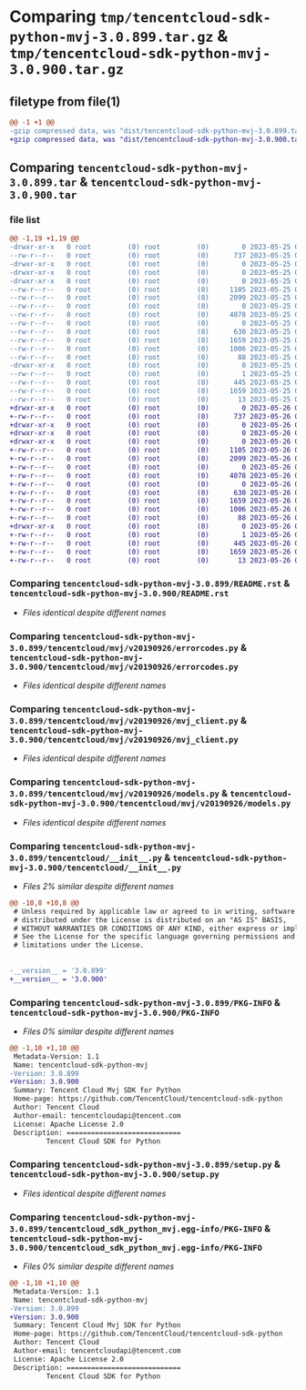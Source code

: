 # Comparing `tmp/tencentcloud-sdk-python-mvj-3.0.899.tar.gz` & `tmp/tencentcloud-sdk-python-mvj-3.0.900.tar.gz`

## filetype from file(1)

```diff
@@ -1 +1 @@
-gzip compressed data, was "dist/tencentcloud-sdk-python-mvj-3.0.899.tar", last modified: Thu May 25 00:32:21 2023, max compression
+gzip compressed data, was "dist/tencentcloud-sdk-python-mvj-3.0.900.tar", last modified: Fri May 26 02:23:58 2023, max compression
```

## Comparing `tencentcloud-sdk-python-mvj-3.0.899.tar` & `tencentcloud-sdk-python-mvj-3.0.900.tar`

### file list

```diff
@@ -1,19 +1,19 @@
-drwxr-xr-x   0 root         (0) root         (0)        0 2023-05-25 00:32:21.000000 tencentcloud-sdk-python-mvj-3.0.899/
--rw-r--r--   0 root         (0) root         (0)      737 2023-05-25 00:32:20.000000 tencentcloud-sdk-python-mvj-3.0.899/README.rst
-drwxr-xr-x   0 root         (0) root         (0)        0 2023-05-25 00:32:21.000000 tencentcloud-sdk-python-mvj-3.0.899/tencentcloud/
-drwxr-xr-x   0 root         (0) root         (0)        0 2023-05-25 00:32:21.000000 tencentcloud-sdk-python-mvj-3.0.899/tencentcloud/mvj/
-drwxr-xr-x   0 root         (0) root         (0)        0 2023-05-25 00:32:21.000000 tencentcloud-sdk-python-mvj-3.0.899/tencentcloud/mvj/v20190926/
--rw-r--r--   0 root         (0) root         (0)     1105 2023-05-25 00:32:20.000000 tencentcloud-sdk-python-mvj-3.0.899/tencentcloud/mvj/v20190926/errorcodes.py
--rw-r--r--   0 root         (0) root         (0)     2099 2023-05-25 00:32:20.000000 tencentcloud-sdk-python-mvj-3.0.899/tencentcloud/mvj/v20190926/mvj_client.py
--rw-r--r--   0 root         (0) root         (0)        0 2023-05-25 00:32:20.000000 tencentcloud-sdk-python-mvj-3.0.899/tencentcloud/mvj/v20190926/__init__.py
--rw-r--r--   0 root         (0) root         (0)     4078 2023-05-25 00:32:20.000000 tencentcloud-sdk-python-mvj-3.0.899/tencentcloud/mvj/v20190926/models.py
--rw-r--r--   0 root         (0) root         (0)        0 2023-05-25 00:32:20.000000 tencentcloud-sdk-python-mvj-3.0.899/tencentcloud/mvj/__init__.py
--rw-r--r--   0 root         (0) root         (0)      630 2023-05-25 00:32:20.000000 tencentcloud-sdk-python-mvj-3.0.899/tencentcloud/__init__.py
--rw-r--r--   0 root         (0) root         (0)     1659 2023-05-25 00:32:21.000000 tencentcloud-sdk-python-mvj-3.0.899/PKG-INFO
--rw-r--r--   0 root         (0) root         (0)     1006 2023-05-25 00:32:20.000000 tencentcloud-sdk-python-mvj-3.0.899/setup.py
--rw-r--r--   0 root         (0) root         (0)       88 2023-05-25 00:32:21.000000 tencentcloud-sdk-python-mvj-3.0.899/setup.cfg
-drwxr-xr-x   0 root         (0) root         (0)        0 2023-05-25 00:32:21.000000 tencentcloud-sdk-python-mvj-3.0.899/tencentcloud_sdk_python_mvj.egg-info/
--rw-r--r--   0 root         (0) root         (0)        1 2023-05-25 00:32:21.000000 tencentcloud-sdk-python-mvj-3.0.899/tencentcloud_sdk_python_mvj.egg-info/dependency_links.txt
--rw-r--r--   0 root         (0) root         (0)      445 2023-05-25 00:32:21.000000 tencentcloud-sdk-python-mvj-3.0.899/tencentcloud_sdk_python_mvj.egg-info/SOURCES.txt
--rw-r--r--   0 root         (0) root         (0)     1659 2023-05-25 00:32:21.000000 tencentcloud-sdk-python-mvj-3.0.899/tencentcloud_sdk_python_mvj.egg-info/PKG-INFO
--rw-r--r--   0 root         (0) root         (0)       13 2023-05-25 00:32:21.000000 tencentcloud-sdk-python-mvj-3.0.899/tencentcloud_sdk_python_mvj.egg-info/top_level.txt
+drwxr-xr-x   0 root         (0) root         (0)        0 2023-05-26 02:23:58.000000 tencentcloud-sdk-python-mvj-3.0.900/
+-rw-r--r--   0 root         (0) root         (0)      737 2023-05-26 02:23:58.000000 tencentcloud-sdk-python-mvj-3.0.900/README.rst
+drwxr-xr-x   0 root         (0) root         (0)        0 2023-05-26 02:23:58.000000 tencentcloud-sdk-python-mvj-3.0.900/tencentcloud/
+drwxr-xr-x   0 root         (0) root         (0)        0 2023-05-26 02:23:58.000000 tencentcloud-sdk-python-mvj-3.0.900/tencentcloud/mvj/
+drwxr-xr-x   0 root         (0) root         (0)        0 2023-05-26 02:23:58.000000 tencentcloud-sdk-python-mvj-3.0.900/tencentcloud/mvj/v20190926/
+-rw-r--r--   0 root         (0) root         (0)     1105 2023-05-26 02:23:58.000000 tencentcloud-sdk-python-mvj-3.0.900/tencentcloud/mvj/v20190926/errorcodes.py
+-rw-r--r--   0 root         (0) root         (0)     2099 2023-05-26 02:23:58.000000 tencentcloud-sdk-python-mvj-3.0.900/tencentcloud/mvj/v20190926/mvj_client.py
+-rw-r--r--   0 root         (0) root         (0)        0 2023-05-26 02:23:58.000000 tencentcloud-sdk-python-mvj-3.0.900/tencentcloud/mvj/v20190926/__init__.py
+-rw-r--r--   0 root         (0) root         (0)     4078 2023-05-26 02:23:58.000000 tencentcloud-sdk-python-mvj-3.0.900/tencentcloud/mvj/v20190926/models.py
+-rw-r--r--   0 root         (0) root         (0)        0 2023-05-26 02:23:58.000000 tencentcloud-sdk-python-mvj-3.0.900/tencentcloud/mvj/__init__.py
+-rw-r--r--   0 root         (0) root         (0)      630 2023-05-26 02:23:58.000000 tencentcloud-sdk-python-mvj-3.0.900/tencentcloud/__init__.py
+-rw-r--r--   0 root         (0) root         (0)     1659 2023-05-26 02:23:58.000000 tencentcloud-sdk-python-mvj-3.0.900/PKG-INFO
+-rw-r--r--   0 root         (0) root         (0)     1006 2023-05-26 02:23:58.000000 tencentcloud-sdk-python-mvj-3.0.900/setup.py
+-rw-r--r--   0 root         (0) root         (0)       88 2023-05-26 02:23:58.000000 tencentcloud-sdk-python-mvj-3.0.900/setup.cfg
+drwxr-xr-x   0 root         (0) root         (0)        0 2023-05-26 02:23:58.000000 tencentcloud-sdk-python-mvj-3.0.900/tencentcloud_sdk_python_mvj.egg-info/
+-rw-r--r--   0 root         (0) root         (0)        1 2023-05-26 02:23:58.000000 tencentcloud-sdk-python-mvj-3.0.900/tencentcloud_sdk_python_mvj.egg-info/dependency_links.txt
+-rw-r--r--   0 root         (0) root         (0)      445 2023-05-26 02:23:58.000000 tencentcloud-sdk-python-mvj-3.0.900/tencentcloud_sdk_python_mvj.egg-info/SOURCES.txt
+-rw-r--r--   0 root         (0) root         (0)     1659 2023-05-26 02:23:58.000000 tencentcloud-sdk-python-mvj-3.0.900/tencentcloud_sdk_python_mvj.egg-info/PKG-INFO
+-rw-r--r--   0 root         (0) root         (0)       13 2023-05-26 02:23:58.000000 tencentcloud-sdk-python-mvj-3.0.900/tencentcloud_sdk_python_mvj.egg-info/top_level.txt
```

### Comparing `tencentcloud-sdk-python-mvj-3.0.899/README.rst` & `tencentcloud-sdk-python-mvj-3.0.900/README.rst`

 * *Files identical despite different names*

### Comparing `tencentcloud-sdk-python-mvj-3.0.899/tencentcloud/mvj/v20190926/errorcodes.py` & `tencentcloud-sdk-python-mvj-3.0.900/tencentcloud/mvj/v20190926/errorcodes.py`

 * *Files identical despite different names*

### Comparing `tencentcloud-sdk-python-mvj-3.0.899/tencentcloud/mvj/v20190926/mvj_client.py` & `tencentcloud-sdk-python-mvj-3.0.900/tencentcloud/mvj/v20190926/mvj_client.py`

 * *Files identical despite different names*

### Comparing `tencentcloud-sdk-python-mvj-3.0.899/tencentcloud/mvj/v20190926/models.py` & `tencentcloud-sdk-python-mvj-3.0.900/tencentcloud/mvj/v20190926/models.py`

 * *Files identical despite different names*

### Comparing `tencentcloud-sdk-python-mvj-3.0.899/tencentcloud/__init__.py` & `tencentcloud-sdk-python-mvj-3.0.900/tencentcloud/__init__.py`

 * *Files 2% similar despite different names*

```diff
@@ -10,8 +10,8 @@
 # Unless required by applicable law or agreed to in writing, software
 # distributed under the License is distributed on an "AS IS" BASIS,
 # WITHOUT WARRANTIES OR CONDITIONS OF ANY KIND, either express or implied.
 # See the License for the specific language governing permissions and
 # limitations under the License.
 
 
-__version__ = '3.0.899'
+__version__ = '3.0.900'
```

### Comparing `tencentcloud-sdk-python-mvj-3.0.899/PKG-INFO` & `tencentcloud-sdk-python-mvj-3.0.900/PKG-INFO`

 * *Files 0% similar despite different names*

```diff
@@ -1,10 +1,10 @@
 Metadata-Version: 1.1
 Name: tencentcloud-sdk-python-mvj
-Version: 3.0.899
+Version: 3.0.900
 Summary: Tencent Cloud Mvj SDK for Python
 Home-page: https://github.com/TencentCloud/tencentcloud-sdk-python
 Author: Tencent Cloud
 Author-email: tencentcloudapi@tencent.com
 License: Apache License 2.0
 Description: ============================
         Tencent Cloud SDK for Python
```

### Comparing `tencentcloud-sdk-python-mvj-3.0.899/setup.py` & `tencentcloud-sdk-python-mvj-3.0.900/setup.py`

 * *Files identical despite different names*

### Comparing `tencentcloud-sdk-python-mvj-3.0.899/tencentcloud_sdk_python_mvj.egg-info/PKG-INFO` & `tencentcloud-sdk-python-mvj-3.0.900/tencentcloud_sdk_python_mvj.egg-info/PKG-INFO`

 * *Files 0% similar despite different names*

```diff
@@ -1,10 +1,10 @@
 Metadata-Version: 1.1
 Name: tencentcloud-sdk-python-mvj
-Version: 3.0.899
+Version: 3.0.900
 Summary: Tencent Cloud Mvj SDK for Python
 Home-page: https://github.com/TencentCloud/tencentcloud-sdk-python
 Author: Tencent Cloud
 Author-email: tencentcloudapi@tencent.com
 License: Apache License 2.0
 Description: ============================
         Tencent Cloud SDK for Python
```

